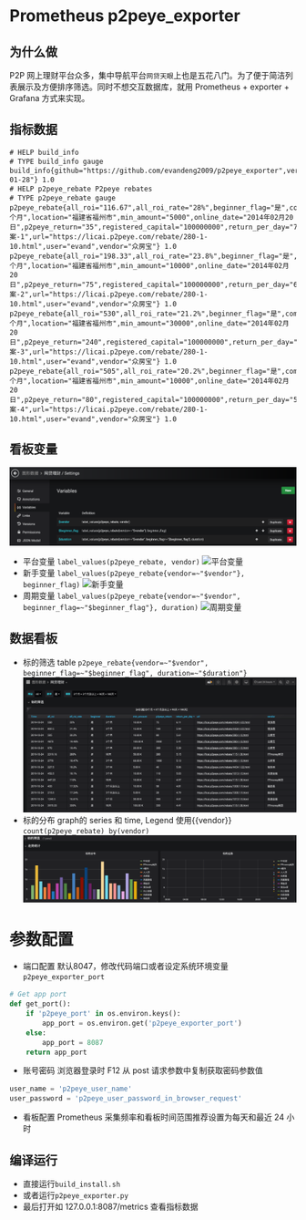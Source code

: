 # Prometheus p2peye_exporter

## 为什么做
P2P 网上理财平台众多，集中导航平台`网贷天眼`上也是五花八门。为了便于简洁列表展示及方便排序筛选。同时不想交互数据库，就用 Prometheus + exporter + Grafana 方式来实现。

## 指标数据
```
# HELP build_info 
# TYPE build_info gauge
build_info{github="https://github.com/evandeng2009/p2peye_exporter",version="2019-01-28"} 1.0
# HELP p2peye_rebate P2peye rebates
# TYPE p2peye_rebate gauge
p2peye_rebate{all_roi="116.67",all_roi_rate="28%",beginner_flag="是",comment_url="https://zonefang.p2peye.com/comment/",duration="1个月",location="福建省福州市",min_amount="5000",online_date="2014年02月20日",p2peye_return="35",registered_capital="100000000",return_per_day="7.78",solution="方案-1",url="https://licai.p2peye.com/rebate/280-1-10.html",user="evand",vendor="众房宝"} 1.0
p2peye_rebate{all_roi="198.33",all_roi_rate="23.8%",beginner_flag="是",comment_url="https://zonefang.p2peye.com/comment/",duration="1个月",location="福建省福州市",min_amount="10000",online_date="2014年02月20日",p2peye_return="75",registered_capital="100000000",return_per_day="6.61",solution="方案-2",url="https://licai.p2peye.com/rebate/280-1-10.html",user="evand",vendor="众房宝"} 1.0
p2peye_rebate{all_roi="530",all_roi_rate="21.2%",beginner_flag="是",comment_url="https://zonefang.p2peye.com/comment/",duration="1个月",location="福建省福州市",min_amount="30000",online_date="2014年02月20日",p2peye_return="240",registered_capital="100000000",return_per_day="5.89",solution="方案-3",url="https://licai.p2peye.com/rebate/280-1-10.html",user="evand",vendor="众房宝"} 1.0
p2peye_rebate{all_roi="505",all_roi_rate="20.2%",beginner_flag="是",comment_url="https://zonefang.p2peye.com/comment/",duration="3个月",location="福建省福州市",min_amount="10000",online_date="2014年02月20日",p2peye_return="80",registered_capital="100000000",return_per_day="5.61",solution="方案-4",url="https://licai.p2peye.com/rebate/280-1-10.html",user="evand",vendor="众房宝"} 1.0
```

## 看板变量
![看板变量](https://github.com/evandeng2009/p2peye_exporter/raw/master/docs/dashboard_variables.png)
* 平台变量 `label_values(p2peye_rebate, vendor)`
![平台变量](https://github.com/evandeng2009/p2peye_exporter/raw/master/docs/vendor_definiton.png)
* 新手变量 `label_values(p2peye_rebate{vendor=~"$vendor"}, beginner_flag)`
![新手变量](https://github.com/evandeng2009/p2peye_exporter/raw/master/docs/beginner_definiton.png)
* 周期变量 `label_values(p2peye_rebate{vendor=~"$vendor", beginner_flag=~"$beginner_flag"}, duration)`
![周期变量](https://github.com/evandeng2009/p2peye_exporter/raw/master/docs/duration_definiton.png)

## 数据看板
* 标的筛选 table `p2peye_rebate{vendor=~"$vendor", beginner_flag=~"$beginner_flag", duration=~"$duration"}`
![标的筛选](https://github.com/evandeng2009/p2peye_exporter/raw/master/docs/rebate_selector.png)
* 标的分布 graph的 series 和 time, Legend 使用{{vendor}} `count(p2peye_rebate) by(vendor)`
![标的分布](https://github.com/evandeng2009/p2peye_exporter/raw/master/docs/trend_series.png)

# 参数配置
* 端口配置 默认8047，修改代码端口或者设定系统环境变量 `p2peye_exporter_port`
```Python
# Get app port
def get_port():
    if 'p2peye_port' in os.environ.keys():
        app_port = os.environ.get('p2peye_exporter_port')
    else:
        app_port = 8087
    return app_port
```
* 账号密码 浏览器登录时 F12 从 post 请求参数中复制获取密码参数值
```Python
user_name = 'p2peye_user_name'
user_password = 'p2peye_user_password_in_browser_request'
```
* 看板配置 Prometheus 采集频率和看板时间范围推荐设置为每天和最近 24 小时

## 编译运行
* 直接运行`build_install.sh`
* 或者运行`p2peye_exporter.py`
* 最后打开如 127.0.0.1:8087/metrics 查看指标数据